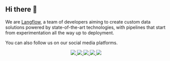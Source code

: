 ## Hi there 👋

We are [Langflow](https://www.langflow.org/), a team of developers aiming to create custom data solutions powered by state-of-the-art technologies, with pipelines that start from experimentation all the way up to deployment.

You can also follow us on our social media platforms.

<p align="center">
<a href="https://www.langflow.org/">
<img src="https://img.shields.io/badge/Web-681DFF?style=for-the-badge&logo=web&logoColor=white" />
</a>
<a href="https://www.linkedin.com/company/langflow/">
<img src="https://img.shields.io/badge/LinkedIn-0077B5?style=for-the-badge&logo=linkedin&logoColor=white" />
</a>
<a href="https://twitter.com/langflow_ai">
<img src="https://img.shields.io/badge/Twitter-2F9EFD?style=for-the-badge&logo=twitter&logoColor=blue"/>
</a>
<a href="https://www.youtube.com/@Langflow/">
<img src="https://img.shields.io/badge/YouTube-FFFFFF?style=for-the-badge&logo=youtube&logoColor=red"/>
</a>
<a href="https://medium.com/logspace">
<img src="https://img.shields.io/badge/Medium-FFD606?style=for-the-badge&logo=medium&logoColor=black"/>
</a>
</p>
